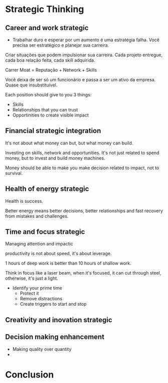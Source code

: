 # Strategic Thinking

## Career and work strategic

- Trabalhar duro e esperar por um aumento é uma estratégia falha. Você precisa ser estratégico e planejar sua carreira.

Criar situações que podem impulsionar sua carreira. Cada projeto entregue, cada boa relação feita, cada skill adquirida.

Carrer Moat = Reputação + Network + Skills

Você deixa de ser só um funcionário e passa a ser um ativo da empresa. Quase que insubstituível.

Each position should give to you 3 things:

- Skills
- Relationships that you can trust
- Opportinities to create visible impact

## Financial strategic integration

It's not about what money can but, but what money can build.

Investing on skills, network and opportunities. It's not just related to spend money, but to invest and build money machines.

Money should be able to make you make decision related to impact, not to survival.

## Health of energy strategic

Health is success.

Better energy means better decisions, better relationships and fast recovery from mistakes and challenges.

## Time and focus strategic

Managing attention and impactic

productivity is not about speed, it's about leverage.

1 hours of deep work is better than 10 hours of shallow work.

Think in focus like a laser beam, when it's focused, it can cut through steel, otherwise, it's just a light.

- Identify your prime time
    - Protect it
    - Remove distractions
    - Create triggers to start and stop

## Creativity and inovation strategic

## Decision making enhancement

- Making quality over quantity
-

# Conclusion

